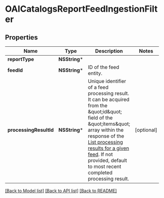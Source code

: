 # OAICatalogsReportFeedIngestionFilter

## Properties
Name | Type | Description | Notes
------------ | ------------- | ------------- | -------------
**reportType** | **NSString*** |  | 
**feedId** | **NSString*** | ID of the feed entity. | 
**processingResultId** | **NSString*** | Unique identifier of a feed processing result. It can be acquired from the \&quot;id\&quot; field of the \&quot;items\&quot; array within the response of the [List processing results for a given feed](/docs/api/v5/#operation/feed_processing_results/list). If not provided, default to most recent completed processing result. | [optional] 

[[Back to Model list]](../README.md#documentation-for-models) [[Back to API list]](../README.md#documentation-for-api-endpoints) [[Back to README]](../README.md)


